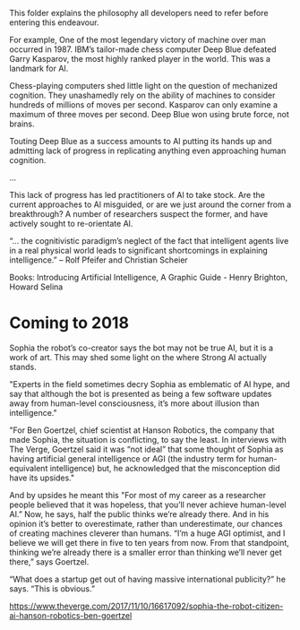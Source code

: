 This folder explains the philosophy all developers need to refer before entering this endeavour.


For example, One of the most legendary victory of machine over man occurred in 1987. IBM’s tailor-made chess computer Deep Blue defeated Garry Kasparov, the most highly ranked player in the world. This was a landmark for AI.

Chess-playing computers shed little light on the question of mechanized cognition. They unashamedly rely on the ability of machines to consider hundreds of millions of moves per second. Kasparov can only examine a maximum of three moves per second. Deep Blue won using brute force, not brains.

Touting Deep Blue as a success amounts to Al putting its hands up and admitting lack of progress in replicating anything even approaching human cognition.

...


This lack of progress has led practitioners of Al to take stock. Are the current approaches to Al misguided, or are we just around the corner from a breakthrough? A number of researchers suspect the former, and have actively sought to re-orientate Al.

“… the cognitivistic paradigm’s neglect of the fact that intelligent agents live in a real physical world leads to significant shortcomings in explaining intelligence.” – Rolf Pfeifer and Christian Scheier

Books:
Introducing Artificial Intelligence, A Graphic Guide - Henry Brighton, Howard Selina


Coming to 2018
==============

Sophia the robot’s co-creator says the bot may not be true AI, but it is a work of art.
This may shed some light on the where Strong AI actually stands.

"Experts in the field sometimes decry Sophia as emblematic of AI hype, and say that although the bot is presented as being a few software updates away from human-level consciousness, it’s more about illusion than intelligence."

"For Ben Goertzel, chief scientist at Hanson Robotics, the company that made Sophia, the situation is conflicting, to say the least. In interviews with The Verge, Goertzel said it was “not ideal” that some thought of Sophia as having artificial general intelligence or AGI (the industry term for human-equivalent intelligence) but, he acknowledged that the misconception did have its upsides."

And by upsides he meant this 
"For most of my career as a researcher people believed that it was hopeless, that you’ll never achieve human-level AI.” Now, he says, half the public thinks we’re already there. And in his opinion it’s better to overestimate, rather than underestimate, our chances of creating machines cleverer than humans. “I’m a huge AGI optimist, and I believe we will get there in five to ten years from now. From that standpoint, thinking we’re already there is a smaller error than thinking we’ll never get there,” says Goertzel.

“What does a startup get out of having massive international publicity?” he says. “This is obvious.”

https://www.theverge.com/2017/11/10/16617092/sophia-the-robot-citizen-ai-hanson-robotics-ben-goertzel


